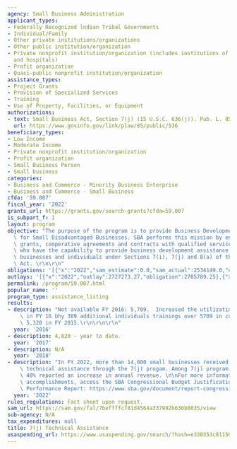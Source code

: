```yaml
---
agency: Small Business Administration
applicant_types:
- Federally Recognized lndian Tribal Governments
- Individual/Family
- Other private institutions/organizations
- Other public institution/organization
- Private nonprofit institution/organization (includes institutions of higher education
  and hospitals)
- Profit organization
- Quasi-public nonprofit institution/organization
assistance_types:
- Project Grants
- Provision of Specialized Services
- Training
- Use of Property, Facilities, or Equipment
authorizations:
- text: Small Business Act, Section 7(j) (15 U.S.C. 636(j)). Pub. L. 85, 536.
  url: https://www.govinfo.gov/link/plaw/85/public/536
beneficiary_types:
- Low Income
- Moderate Income
- Private nonprofit institution/organization
- Profit organization
- Small Business Person
- Small business
categories:
- Business and Commerce - Minority Business Enterprise
- Business and Commerce - Small Business
cfda: '59.007'
fiscal_year: '2022'
grants_url: https://grants.gov/search-grants?cfda=59.007
is_subpart_f: 1
layout: program
objective: "The purpose of the program is to provide Business Development Assistance\
  \ for Small Disadvantaged Businesses. SBA performs this mission by entering into\
  \ grants, cooperative agreements and contracts with qualified service providers\
  \ who have the capability to provide business development assistance to eligible\
  \ businesses and individuals under Sections 7(i), 7(j) and 8(a) of the Small Business\
  \ Act. \r\n\r\n"
obligations: '[{"x":"2022","sam_estimate":0.0,"sam_actual":2534149.0,"usa_spending_actual":2685547.18},{"x":"2023","sam_estimate":4000000.0,"sam_actual":0.0,"usa_spending_actual":2842380.0},{"x":"2024","sam_estimate":9800000.0,"sam_actual":0.0,"usa_spending_actual":789867.8}]'
outlays: '[{"x":"2022","outlay":2727273.27,"obligation":2705789.25},{"x":"2023","outlay":1454582.12,"obligation":2842380.0},{"x":"2024","outlay":299810.8,"obligation":789876.05}]'
permalink: /program/59.007.html
popular_name: ''
program_type: assistance_listing
results:
- description: "Not available FY 2016: 5,709.  Increased the utilization of 7j training\
    \ in FY 16 bhy 389 additional individuals trainings over 5709 in comparison with\
    \ 5,320 in FY 2015.\r\n\r\n\r\n"
  year: '2016'
- description: 4,820 - year to date.
  year: '2017'
- description: N/A
  year: '2018'
- description: "In FY 2022, more than 14,000 small businesses received training and\
    \ technical assistance through the 7(j) progam. Among 7(j) program participants,\
    \ 40% reported an increase in annual revenue. \n\nFor more information about SBA\
    \ accomplishments, access the SBA Congressional Budget Justification and Annual\
    \ Performance Report: https://www.sba.gov/document/report-congressional-budget-justification-annual-performance-report"
  year: '2022'
rules_regulations: Fact sheet upon request.
sam_url: https://sam.gov/fal/7beffffcf81d4564a337992b636b8035/view
sub-agency: N/A
tax_expenditures: null
title: 7(j) Technical Assistance
usaspending_url: https://www.usaspending.gov/search/?hash=e330353c811504e78acb61b1f72aac75
---
```

